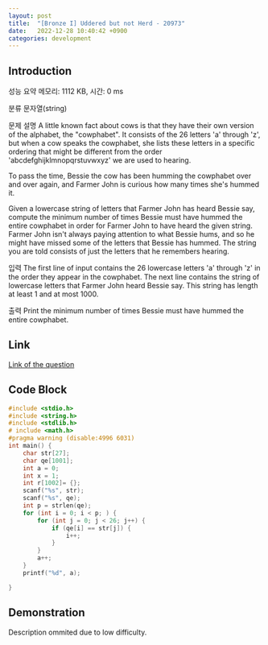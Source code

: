 ```yaml
---
layout: post
title:  "[Bronze I] Uddered but not Herd - 20973"
date:   2022-12-28 10:40:42 +0900
categories: development
---
```


## Introduction

성능 요약
메모리: 1112 KB, 시간: 0 ms

분류
문자열(string)

문제 설명
A little known fact about cows is that they have their own version of the alphabet, the "cowphabet". It consists of the 26 letters 'a' through 'z', but when a cow speaks the cowphabet, she lists these letters in a specific ordering that might be different from the order 'abcdefghijklmnopqrstuvwxyz' we are used to hearing.

To pass the time, Bessie the cow has been humming the cowphabet over and over again, and Farmer John is curious how many times she's hummed it.

Given a lowercase string of letters that Farmer John has heard Bessie say, compute the minimum number of times Bessie must have hummed the entire cowphabet in order for Farmer John to have heard the given string. Farmer John isn't always paying attention to what Bessie hums, and so he might have missed some of the letters that Bessie has hummed. The string you are told consists of just the letters that he remembers hearing.

입력
The first line of input contains the 26 lowercase letters 'a' through 'z' in the order they appear in the cowphabet. The next line contains the string of lowercase letters that Farmer John heard Bessie say. This string has length at least 1 and at most 1000.

출력
Print the minimum number of times Bessie must have hummed the entire cowphabet.

## Link

[Link of the question](https://www.acmicpc.net/problem/20973)

## Code Block

```c
#include <stdio.h>
#include <string.h>
#include <stdlib.h>
# include <math.h>
#pragma warning (disable:4996 6031)
int main() {
    char str[27];
    char qe[1001];
    int a = 0;
    int x = 1;
    int r[1002]= {}; 
    scanf("%s", str);
    scanf("%s", qe);
    int p = strlen(qe); 
    for (int i = 0; i < p; ) {
        for (int j = 0; j < 26; j++) {
            if (qe[i] == str[j]) {
                i++;
            }
        }
        a++;
    }
    printf("%d", a);

}   
```

## Demonstration

Description ommited due to low difficulty.
